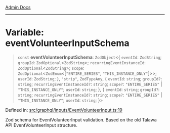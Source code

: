 [Admin Docs](/)

***

# Variable: eventVolunteerInputSchema

> `const` **eventVolunteerInputSchema**: `ZodObject`\<\{ `eventId`: `ZodString`; `groupId`: `ZodOptional`\<`ZodString`\>; `recurringEventInstanceId`: `ZodOptional`\<`ZodString`\>; `scope`: `ZodOptional`\<`ZodEnum`\<\[`"ENTIRE_SERIES"`, `"THIS_INSTANCE_ONLY"`\]\>\>; `userId`: `ZodString`; \}, `"strip"`, `ZodTypeAny`, \{ `eventId`: `string`; `groupId?`: `string`; `recurringEventInstanceId?`: `string`; `scope?`: `"ENTIRE_SERIES"` \| `"THIS_INSTANCE_ONLY"`; `userId`: `string`; \}, \{ `eventId`: `string`; `groupId?`: `string`; `recurringEventInstanceId?`: `string`; `scope?`: `"ENTIRE_SERIES"` \| `"THIS_INSTANCE_ONLY"`; `userId`: `string`; \}\>

Defined in: [src/graphql/inputs/EventVolunteerInput.ts:19](https://github.com/Sourya07/talawa-api/blob/ead7a48e0174153214ee7311f8b242ee1c1a12ca/src/graphql/inputs/EventVolunteerInput.ts#L19)

Zod schema for EventVolunteerInput validation.
Based on the old Talawa API EventVolunteerInput structure.
